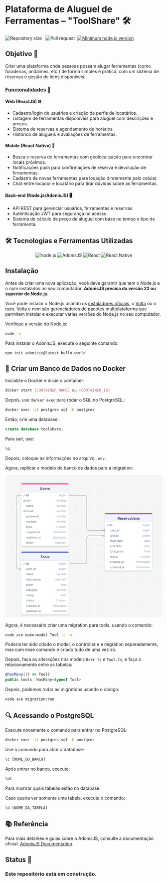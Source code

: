 # Plataforma de Aluguel de Ferramentas – "ToolShare" 🛠️

![Repository size](https://img.shields.io/github/repo-size/LeandroBarbosa753/toolshare?color=blue) &nbsp;
![Pull request](https://img.shields.io/static/v1?label=PR&message=welcome&color=green)&nbsp;
[![Minimum node.js version](https://img.shields.io/badge/node-%3E%3D%2022.0.0-brightgreen)](https://nodejs.org)

## Objetivo 🎯

Criar uma plataforma onde pessoas possam alugar ferramentas (como furadeiras, andaimes, etc.) de forma simples e prática, com um sistema de reservas e gestão de itens disponíveis.

### Funcionalidades 🚀

#### Web (ReactJS) 🌐

- Cadastro/login de usuários e criação de perfis de locatários.
- Listagem de ferramentas disponíveis para aluguel com descrições e preços.
- Sistema de reservas e agendamento de horários.
- Histórico de alugueis e avaliações de ferramentas.

#### Mobile (React Native) 📱

- Busca e reserva de ferramentas com geolocalização para encontrar locais próximos.
- Notificações push para confirmações de reserva e devolução de ferramentas.
- Cadastro de novas ferramentas para locação diretamente pelo celular.
- Chat entre locador e locatário para tirar dúvidas sobre as ferramentas.

#### Back-end (Node.js/AdonisJS) 🖥️

- API REST para gerenciar usuários, ferramentas e reservas.
- Autenticação JWT para segurança no acesso.
- Sistema de cálculo de preço de aluguel com base no tempo e tipo de ferramenta.

## 🛠️ Tecnologias e Ferramentas Utilizadas

<p align="center">
    <img src="https://img.shields.io/badge/Node.js-339933?style=for-the-badge&logo=nodedotjs&logoColor=white" alt="Node.js">
    <img src="https://img.shields.io/badge/AdonisJS-220052?style=for-the-badge&logo=adonisjs&logoColor=white" alt="AdonisJS">
    <img src="https://img.shields.io/badge/React-61DAFB?style=for-the-badge&logo=react&logoColor=white" alt="React">
    <img src="https://img.shields.io/badge/React_Native-61DAFB?style=for-the-badge&logo=react&logoColor=white" alt="React Native">
</p>

## Instalação

Antes de criar uma nova aplicação, você deve garantir que tem o Node.js e o npm instalados no seu computador. **AdonisJS precisa da versão 22 ou superior do Node.js**.

Você pode instalar o Node.js usando os [instaladores oficiais](https://nodejs.org/en/download/), o [Volta](https://docs.volta.sh/guide/getting-started) ou o [nvm](https://github.com/nvm-sh/nvm). Volta e nvm são gerenciadores de pacotes multiplataforma que permitem instalar e executar várias versões do Node.js no seu computador.

Verifique a versão do Node.js:

```bash
node -v
```

Para instalar o AdonisJS, execute o seguinte comando:

```bash
npm init adonisjs@latest hello-world
```

## 🐳 Criar um Banco de Dados no Docker

Inicialize o Docker e inicie o container:

```bash
docker start [CONTAINER_NAME] ou [CONTAINER_ID]
```

Depois, use `docker exec` para rodar o SQL no PostgreSQL:

```bash
docker exec -it postgres sql -U postgres
```

Então, crie uma database:

```sql
create database toolshare;
```

Para sair, use:

```sql
\q
```

Depois, coloque as informações no arquivo `.env`.

Agora, replicar o modelo do banco de dados para a migration:

![modelo.png](modelo.png)

Agora, é necessário criar uma migration para tools, usando o comando:

```bash
node ace make:model Tool -c -m
```

Poderia ter sido criado o model, o controller e a migration separadamente, mas com esse comando é criado tudo de uma vez só.

Depois, faça as alterações nos models `User.ts` e `Tool.ts`, e faça o relacionamento entre as tabelas:

```typescript
@hasMany(() => Tool)
public tools: HasMany<typeof Tool>
```

Depois, podemos rodar as migrations usando o código:

```bash
node ace migration:run
```

## 🔍 Acessando o PostgreSQL

Execute novamente o comando para entrar no PostgreSQL:

```bash
docker exec -it postgres sql -U postgres
```

Use o comando para abrir a database:

```sql
\c [NOME_DO_BANCO]
```

Após entrar no banco, execute:

```sql
\dt
```

Para mostrar quais tabelas estão no database.

Caso queira ver somente uma tabela, execute o comando:

```sql
\d [NOME_DA_TABELA]
```

## 📚 Referência

Para mais detalhes e guias sobre o AdonisJS, consulte a documentação oficial: [AdonisJS Documentation](https://docs.adonisjs.com/guides/preface/introduction).

## Status 🚧

### Este repositório está em construção.
